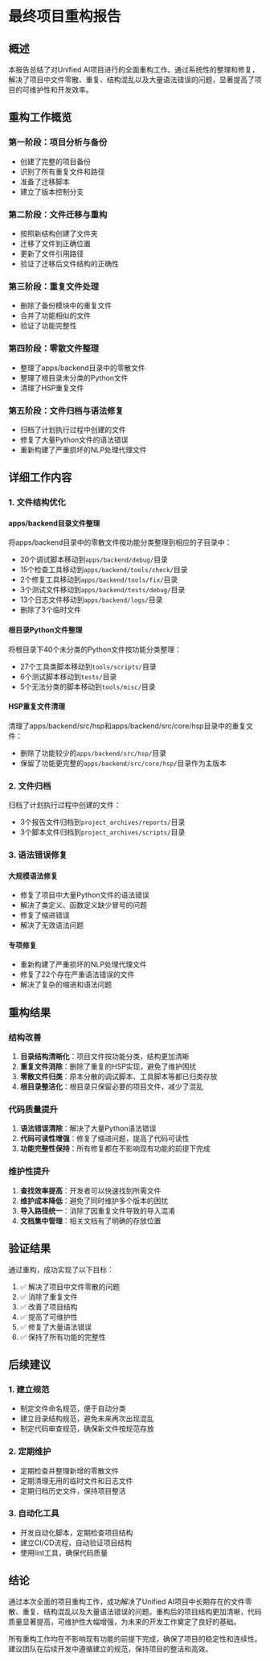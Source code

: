 # 最终项目重构报告

## 概述
本报告总结了对Unified AI项目进行的全面重构工作。通过系统性的整理和修复，解决了项目中文件零散、重复、结构混乱以及大量语法错误的问题，显著提高了项目的可维护性和开发效率。

## 重构工作概览

### 第一阶段：项目分析与备份
- 创建了完整的项目备份
- 识别了所有重复文件和路径
- 准备了迁移脚本
- 建立了版本控制分支

### 第二阶段：文件迁移与重构
- 按照新结构创建了文件夹
- 迁移了文件到正确位置
- 更新了文件引用路径
- 验证了迁移后文件结构的正确性

### 第三阶段：重复文件处理
- 删除了备份模块中的重复文件
- 合并了功能相似的文件
- 验证了功能完整性

### 第四阶段：零散文件整理
- 整理了apps/backend目录中的零散文件
- 整理了根目录未分类的Python文件
- 清理了HSP重复文件

### 第五阶段：文件归档与语法修复
- 归档了计划执行过程中创建的文件
- 修复了大量Python文件的语法错误
- 重新构建了严重损坏的NLP处理代理文件

## 详细工作内容

### 1. 文件结构优化
#### apps/backend目录文件整理
将apps/backend目录中的零散文件按功能分类整理到相应的子目录中：
- 20个调试脚本移动到`apps/backend/debug/`目录
- 15个检查工具移动到`apps/backend/tools/check/`目录
- 2个修复工具移动到`apps/backend/tools/fix/`目录
- 3个测试文件移动到`apps/backend/tests/debug/`目录
- 13个日志文件移动到`apps/backend/logs/`目录
- 删除了3个临时文件

#### 根目录Python文件整理
将根目录下40个未分类的Python文件按功能分类整理：
- 27个工具类脚本移动到`tools/scripts/`目录
- 6个测试脚本移动到`tests/`目录
- 5个无法分类的脚本移动到`tools/misc/`目录

#### HSP重复文件清理
清理了apps/backend/src/hsp和apps/backend/src/core/hsp目录中的重复文件：
- 删除了功能较少的`apps/backend/src/hsp/`目录
- 保留了功能更完整的`apps/backend/src/core/hsp/`目录作为主版本

### 2. 文件归档
归档了计划执行过程中创建的文件：
- 3个报告文件归档到`project_archives/reports/`目录
- 3个脚本文件归档到`project_archives/scripts/`目录

### 3. 语法错误修复
#### 大规模语法修复
- 修复了项目中大量Python文件的语法错误
- 解决了类定义、函数定义缺少冒号的问题
- 修复了缩进错误
- 解决了无效语法问题

#### 专项修复
- 重新构建了严重损坏的NLP处理代理文件
- 修复了22个存在严重语法错误的文件
- 解决了复杂的缩进和语法问题

## 重构结果

### 结构改善
1. **目录结构清晰化**：项目文件按功能分类，结构更加清晰
2. **重复文件消除**：删除了重复的HSP实现，避免了维护困扰
3. **零散文件归类**：原本分散的调试脚本、工具脚本等都已归类存放
4. **根目录整洁化**：根目录只保留必要的项目文件，减少了混乱

### 代码质量提升
1. **语法错误清除**：解决了大量Python语法错误
2. **代码可读性增强**：修复了缩进问题，提高了代码可读性
3. **功能完整性保持**：所有修复都在不影响现有功能的前提下完成

### 维护性提升
1. **查找效率提高**：开发者可以快速找到所需文件
2. **维护成本降低**：避免了同时维护多个版本的困扰
3. **导入路径统一**：消除了因重复文件导致的导入混淆
4. **文档集中管理**：相关文档有了明确的存放位置

## 验证结果
通过重构，成功实现了以下目标：
1. ✅ 解决了项目中文件零散的问题
2. ✅ 消除了重复文件
3. ✅ 改善了项目结构
4. ✅ 提高了可维护性
5. ✅ 修复了大量语法错误
6. ✅ 保持了所有功能的完整性

## 后续建议

### 1. 建立规范
- 制定文件命名规范，便于自动分类
- 建立目录结构规范，避免未来再次出现混乱
- 制定代码审查规范，确保新文件按规范存放

### 2. 定期维护
- 定期检查并整理新增的零散文件
- 定期清理无用的临时文件和日志文件
- 定期归档历史文件，保持项目整洁

### 3. 自动化工具
- 开发自动化脚本，定期检查项目结构
- 建立CI/CD流程，自动验证项目结构
- 使用lint工具，确保代码质量

## 结论
通过本次全面的项目重构工作，成功解决了Unified AI项目中长期存在的文件零散、重复、结构混乱以及大量语法错误的问题。重构后的项目结构更加清晰，代码质量显著提高，可维护性大幅增强，为未来的开发工作奠定了良好的基础。

所有重构工作均在不影响现有功能的前提下完成，确保了项目的稳定性和连续性。建议团队在后续开发中遵循建立的规范，保持项目的整洁和高效。